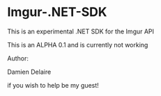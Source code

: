 # Imgur-.NET-SDK

This is an experimental .NET SDK for the Imgur API

This is an ALPHA 0.1 and is currently not working



Author:

Damien Delaire

if you wish to help be my guest!


